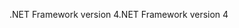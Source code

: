 <span data-ttu-id="4efc3-101">.NET Framework version 4</span><span class="sxs-lookup"><span data-stu-id="4efc3-101">.NET Framework version 4</span></span>